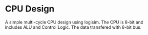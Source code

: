 # CPU Design
 A simple multi-cycle CPU design using logisim. The CPU is 8-bit and includes ALU and Control Logic. The data transfered with 8-bit bus.
